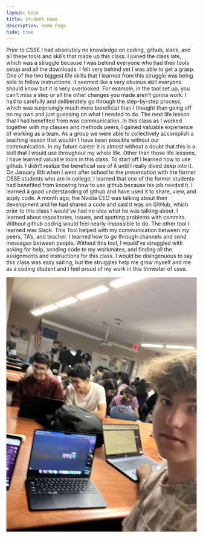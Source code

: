```yaml
---
layout: base
title: Student Home 
description: Home Page
hide: true
---
```




Prior to CSSE I had absolutely no knowledge on coding, github, slack, and all these tools and skills that made up this class. I joined the class late, which was a struggle because I was behind everyone who had their tools setup and all the downloads. I felt very behind yet I was able to get a grasp. One of the two biggest life skills that I learned from this struggle was being able to follow instructions. It seemed like a very obvious skill everyone should know but it is very overlooked. For example, in the tool set up, you can't miss a step or all the other changes you made aren't gonna work. I had to carefully and deliberately go through the step-by-step process, which was surprisingly much more beneficial than I thought than going off on my own and just guessing on what I needed to do. The next life lesson that I had benefited from was communication. In this class as I worked together with my classes and methods peers, I gained valuable experience of working as a team. As a group we were able to collectively accomplish a teaching lesson that wouldn't have been possible without our communication. In my future career it is almost without a doubt that this is a skill that I would use throughout my whole life. Other than those life lessons, I have learned valuable tools in this class. To start off I learned how to use github. I didn’t realize the beneficial use of it until I really dived deep into it. On January 8th when I went after school to the presentation with the former CSSE students who are in college, I learned that one of the former students had benefited from knowing how to use github because his job needed it. I learned a good understanding of github and have used it to share, view, and apply code. A month ago, the Nvidia CEO was talking about their development and he had shared a code and said it was on GitHub, which prior to this class I would've had no idea what he was talking about. I learned about repositories, issues, and spotting problems with commits. Without github coding would feel nearly impossible to do. The other tool I learned was Slack. This Tool helped with my communication between my peers, TA’s, and teacher. I learned how to go through channels and send messages between people. Without this tool, I would've struggled with asking for help, sending code to my workmates, and finding all the assignments and instructions for this class. I would be disingenuous to say this class was easy sailing, but the struggles help me grow myself and me as a coding student and I feel proud of my work in this trimester of csse.












































<img src="images/NTMIM.jpeg" alt=ntm>

